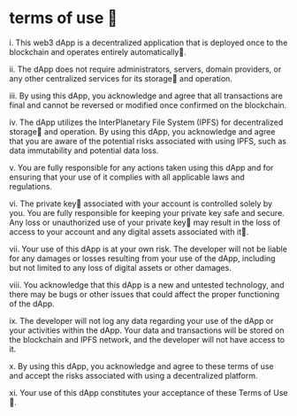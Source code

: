# terms of use 📄

i. This web3 dApp is a decentralized application that is deployed once to the blockchain and operates entirely automatically🤖.

ii. The dApp does not require administrators, servers, domain providers, or any other centralized services for its storage💾 and operation.

iii. By using this dApp, you acknowledge and agree that all transactions are final and cannot be reversed or modified once confirmed on the blockchain.

iv. The dApp utilizes the InterPlanetary File System (IPFS) for decentralized storage💾 and operation. By using this dApp, you acknowledge and agree that you are aware of the potential risks associated with using IPFS, such as data immutability and potential data loss.

v. You are fully responsible for any actions taken using this dApp and for ensuring that your use of it complies with all applicable laws and regulations.

vi. The private key🔑 associated with your account is controlled solely by you. You are fully responsible for keeping your private key safe and secure. Any loss or unauthorized use of your private key🔑 may result in the loss of access to your account and any digital assets associated with it💸.

vii. Your use of this dApp is at your own risk. The developer will not be liable for any damages or losses resulting from your use of the dApp, including but not limited to any loss of digital assets or other damages.

viii. You acknowledge that this dApp is a new and untested technology, and there may be bugs or other issues that could affect the proper functioning of the dApp.

ix. The developer will not log any data regarding your use of the dApp or your activities within the dApp. Your data and transactions will be stored on the blockchain and IPFS network, and the developer will not have access to it.

x. By using this dApp, you acknowledge and agree to these terms of use and accept the risks associated with using a decentralized platform.

xi. Your use of this dApp constitutes your acceptance of these Terms of Use📝.
